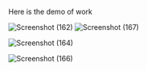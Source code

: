 Here is  the demo of work 

![Screenshot (162)](https://github.com/user-attachments/assets/d23f5905-e26c-4d7d-8c13-5c33f9d83343)
![Screenshot (167)](https://github.com/user-attachments/assets/f167c572-728f-44d5-b6ca-83e1db919b8f)

![Screenshot (164)](https://github.com/user-attachments/assets/57c81a27-4893-472c-aae8-7f5626e2d0ed)

![Screenshot (166)](https://github.com/user-attachments/assets/ce821713-e5c7-437f-9eed-e87283b8d00e)
